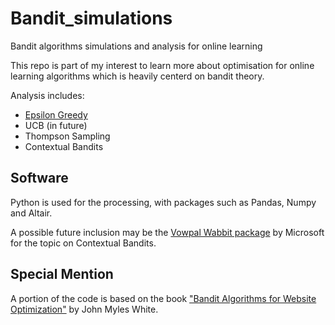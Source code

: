 # Bandit_simulations
Bandit algorithms simulations and analysis for online learning

This repo is part of my interest to learn more about optimisation for online learning algorithms which is heavily centerd on bandit theory. 

Analysis includes:
- [Epsilon Greedy](https://github.com/kfoofw/bandit_simulations/analysis/eps-greedy.md)
- UCB (in future)
- Thompson Sampling
- Contextual Bandits

## Software
Python is used for the processing, with packages such as Pandas, Numpy and Altair. 

A possible future inclusion may be the [Vowpal Wabbit package](https://vowpalwabbit.org/) by Microsoft for the topic on Contextual Bandits.

## Special Mention
A portion of the code is based on the book ["Bandit Algorithms for Website Optimization"](https://www.oreilly.com/library/view/bandit-algorithms-for/9781449341565/) by John Myles White.


